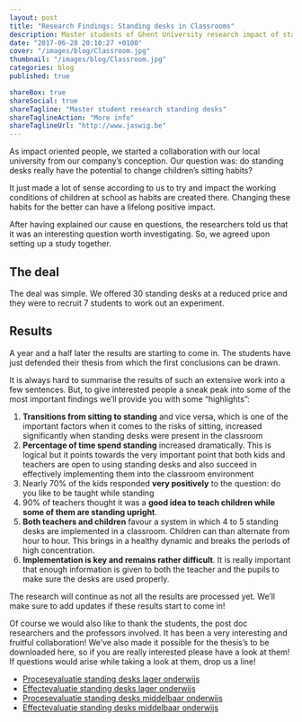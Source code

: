 ```yaml
---
layout: post
title: "Research Findings: Standing desks in Classrooms"
description: Master students of Ghent University research impact of standing desks in classrooms.
date: "2017-06-28 20:10:27 +0100"
cover: "/images/blog/Classroom.jpg"
thumbnail: "/images/blog/Classroom.jpg"
categories: blog
published: true

shareBox: true
shareSocial: true
shareTagline: "Master student research standing desks"
shareTaglineAction: "More info"
shareTaglineUrl: "http://www.jaswig.be"
---
```


As impact oriented people, we started a collaboration with our local university from our company’s conception. Our question was: do standing desks really have the potential to change children’s sitting habits?
<!--more-->

It just made a lot of sense according to us to try and impact the working conditions of children at school as habits are created there. Changing these habits for the better can have a lifelong positive impact. 

After having explained our cause en questions, the researchers told us that it was an interesting question worth investigating. So, we agreed upon setting up a study together. 

## The deal
The deal was simple. We offered 30 standing desks at a reduced price and they were to recruit 7 students to work out an experiment. 

## Results
A year and a half later the results are starting to come in. The students have just defended their thesis from which the first conclusions can be drawn.

It is always hard to summarise the results of such an extensive work into a few sentences. But, to give interested people a sneak peak into some of the most important findings we’ll provide you with some “highlights”:

1. **Transitions from sitting to standing** and vice versa, which is one of the important factors when it comes to the risks of sitting, increased significantly when standing desks were present in the classroom
2. **Percentage of time spend standing** increased dramatically. This is logical but it points towards the very important point that both kids and teachers are open to using standing desks and also succeed in effectively implementing them into the classroom environment
3. Nearly 70% of the kids responded **very positively** to the question: do you like to be taught while standing
4. 90% of teachers thought it was a **good idea to teach children while some of them are standing upright**. 
5. **Both teachers and children** favour a system in which 4 to 5 standing desks are implemented in a classroom. Children can than alternate from hour to hour. This brings in a healthy dynamic and breaks the periods of high concentration.
6. **Implementation is key and remains rather difficult**. It is really important that enough information is given to both the teacher and the pupils to make sure the desks are used properly.

The research will continue as not all the results are processed yet. We’ll make sure to add updates if these results start to come in! 

Of course we would also like to thank the students, the post doc researchers and the professors involved. It has been a very interesting and fruitful collaboration! We’ve also made it possible for the thesis’s to be downloaded here, so if you are really interested please have a look at them! If questions would arise while taking a look at them, drop us a line!

* [Procesevaluatie standing desks lager onderwijs](https://jaswigbvba.box.com/s/kl2g8elhke8vylm4xydzntpbg8hcanpv)
* [Effectevaluatie standing desks lager onderwijs](https://jaswigbvba.box.com/s/aaqc42jmfnnvj4lp7zoksqvr9ibyh0r8)
* [Procesevaluatie standing desks middelbaar onderwijs](https://jaswigbvba.box.com/s/s97s99117kijpohqfs1ynftwoc451ao1)
* [Effectevaluatie standing desks middelbaar onderwijs](https://jaswigbvba.box.com/s/c2pnntsuxkdj5j4oie8xj6toqtvkre0x)


